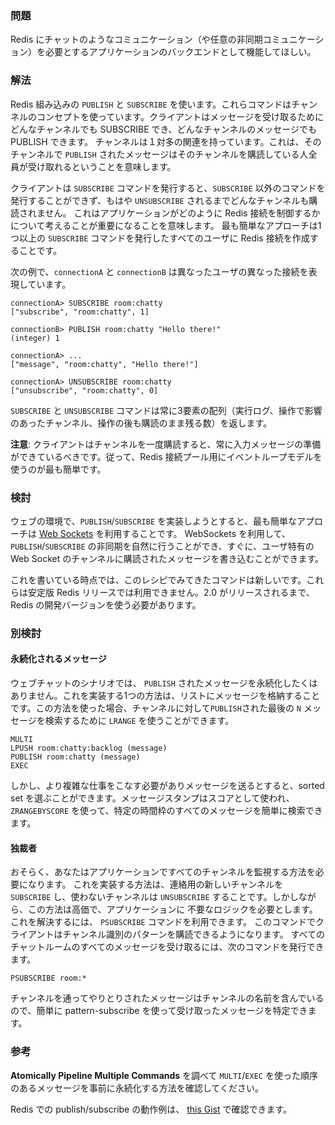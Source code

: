 ### 問題

Redis にチャットのようなコミュニケーション（や任意の非同期コミュニケーション）を必要とするアプリケーションのバックエンドとして機能してほしい。

### 解法

Redis 組み込みの `PUBLISH` と `SUBSCRIBE` を使います。これらコマンドはチャンネルのコンセプトを使っています。クライアントはメッセージを受け取るためにどんなチャンネルでも SUBSCRIBE でき、どんなチャンネルのメッセージでも PUBLISH できます。 
チャンネルは１対多の関連を持っています。これは、そのチャンネルで `PUBLISH` されたメッセージはそのチャンネルを購読している人全員が受け取れるということを意味します。

クライアントは `SUBSCRIBE` コマンドを発行すると、`SUBSCRIBE` 以外のコマンドを発行することができず、もはや `UNSUBSCRIBE` されるまでどんなチャンネルも購読されません。
これはアプリケーションがどのように Redis 接続を制御するかについて考えることが重要になることを意味します。
最も簡単なアプローチは1つ以上の `SUBSCRIBE` コマンドを発行したすべてのユーザに Redis 接続を作成することです。

次の例で、`connectionA` と `connectionB` は異なったユーザの異なった接続を表現しています。

    connectionA> SUBSCRIBE room:chatty
    ["subscribe", "room:chatty", 1]

    connectionB> PUBLISH room:chatty "Hello there!"
    (integer) 1

    connectionA> ...
    ["message", "room:chatty", "Hello there!"]

    connectionA> UNSUBSCRIBE room:chatty
    ["unsubscribe", "room:chatty", 0]

`SUBSCRIBE` と `UNSUBSCRIBE` コマンドは常に3要素の配列（実行ログ、操作で影響のあったチャンネル、操作の後も購読のまま残る数）を返します。

**注意**: クライアントはチャンネルを一度購読すると、常に入力メッセージの準備ができているべきです。従って、Redis 接続プール用にイベントループモデルを使うのが最も簡単です。

### 検討

ウェブの環境で、`PUBLISH`/`SUBSCRIBE` を実装しようとすると、最も簡単なアプローチは
[Web Sockets](http://en.wikipedia.org/wiki/Web_Sockets) を利用することです。
WebSockets を利用して、
`PUBLISH`/`SUBSCRIBE` の非同期を自然に行うことができ、すぐに、ユーザ特有の Web Socket のチャンネルに購読されたメッセージを書き込むことができます。

これを書いている時点では、このレシピでみてきたコマンドは新しいです。これらは安定版 Redis リリースでは利用できません。2.0 がリリースされるまで、Redis の開発バージョンを使う必要があります。

### 別検討

#### 永続化されるメッセージ

ウェブチャットのシナリオでは、
`PUBLISH` されたメッセージを永続化したくはありません。これを実装する1つの方法は、リストにメッセージを格納することです。この方法を使った場合、チャンネルに対して`PUBLISH`された最後の `N` メッセージを検索するために `LRANGE` を使うことができます。

    MULTI
    LPUSH room:chatty:backlog (message)
    PUBLISH room:chatty (message)
    EXEC

しかし、より複雑な仕事をこなす必要がありメッセージを送るとすると、sorted set を選ぶことができます。メッセージスタンプはスコアとして使われ、
`ZRANGEBYSCORE` を使って、特定の時間枠のすべてのメッセージを簡単に検索できます。

#### 独裁者

おそらく、あなたはアプリケーションですべてのチャンネルを監視する方法を必要になります。
これを実装する方法は、連絡用の新しいチャンネルを
`SUBSCRIBE` し、使わないチャンネルは
`UNSUBSCRIBE` することです。しかしながら、この方法は高価で、アプリケーションに 
不要なロジックを必要とします。これを解決するには、
`PSUBSCRIBE` コマンドを利用できます。
このコマンドでクライアントはチャンネル識別のパターンを購読できるようになります。
すべてのチャットルームのすべてのメッセージを受け取るには、次のコマンドを発行できます。 

    PSUBSCRIBE room:*

チャンネルを通ってやりとりされたメッセージはチャンネルの名前を含んでいるので、簡単に pattern-subscribe を使って受け取ったメッセージを特定できます。

### 参考

**Atomically Pipeline Multiple Commands** を調べて 
`MULTI`/`EXEC` を使った順序のあるメッセージを事前に永続化する方法を確認してください。

Redis での publish/subscribe の動作例は、 
[this Gist](http://gist.github.com/348262) で確認できます。
